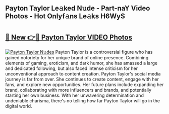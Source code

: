 ## Payton Taylor Le𝚊ked N𝚞de - Part-naY Video Photos - Hot Onlyf𝚊ns Le𝚊ks H6WyS

# <h2><a href="http://ac35329.deff.icu/?id=Payton+Taylor">🔗 New 👉🔴 Payton Taylor VIDEO Photos</a></h2>

[![Payton Taylor N𝚞des](https://i.imgur.com/rIISA9y.gif)](http://ac35329.deff.icu/?id=Payton+Taylor)
Payton Taylor is a controversial figure who has gained notoriety for her unique brand of online presence. Combining elements of gaming, eroticism, and dark humor, she has amassed a large and dedicated following, but also faced intense criticism for her unconventional approach to content creation. Payton Taylor's social media journey is far from over. She continues to create content, engage with her fans, and explore new opportunities. Her future plans include expanding her brand, collaborating with more influencers and brands, and potentially starting her own business. With her unwavering determination and undeniable charisma, there's no telling how far Payton Taylor will go in the digital world.
